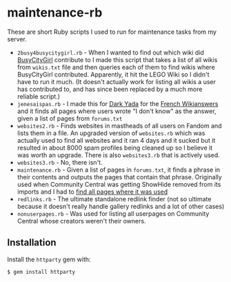 # maintenance-rb
These are short Ruby scripts I used to run for maintenance tasks from my server.

- `2busy4busycitygirl.rb` - When I wanted to find out which wiki did
  [BusyCityGirl](https://lmbw.wikia.com/wiki/User:BusyCityGirl) contribute to
  I made this script that takes a list of all wikis from `wikis.txt` file and
  then queries each of them to find wikis where BusyCityGirl contributed.
  Apparently, it hit the LEGO Wiki so I didn't have to run it much. (It doesn't
  actually work for listing all wikis a user has contributed to, and has since
  been replaced by a much more reliable script.)
- `jenesaispas.rb` - I made this for
  [Dark Yada](https://c.fandom.com/wiki/User:Dark_Yada) for the
  [French Wikianswers](https://reponses.wikia.com) and it finds all pages where
  users wrote "I don't know" as the answer, given a list of pages from
  `forums.txt`
- `websites2.rb` - Finds websites in mastheads of all users on Fandom and lists
  them in a file. An upgraded version of `websites.rb` which was actually used
  to find all websites and it ran 4 days and it sucked but it resulted in about
  8000 spam profiles being cleaned up so I believe it was worth an upgrade.
  There is also `websites3.rb` that is actively used.
- `websites3.rb` - No, there isn't.
- `maintenance.rb` - Given a list of pages in `forums.txt`, it finds a phrase in
  their contents and outputs the pages that contain that phrase. Originally used
  when Community Central was getting ShowHide removed from its imports and I had
  to [find all pages where it was used](https://c.fandom.com/wiki/Thread:1134261)
- `redlinks.rb` - The ultimate standalone redlink finder (not so ultimate
  because it doesn't really handle gallery redlinks and a lot of other cases)
- `nonuserpages.rb` - Was used for listing all userpages on Community Central
  whose creators weren't their owners.

## Installation
Install the `httparty` gem with:

```console
$ gem install httparty
```
